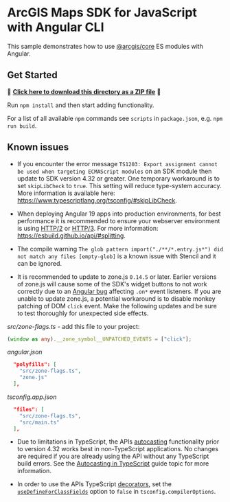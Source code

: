 # ArcGIS Maps SDK for JavaScript with Angular CLI

This sample demonstrates how to use [@arcgis/core](https://www.npmjs.com/package/@arcgis/core) ES modules with Angular.

## Get Started

📁 **[Click here to download this directory as a ZIP file](https://esri.github.io/jsapi-resources/zips/core-sample-jsapi-angular-cli.zip)** 📁

Run `npm install` and then start adding functionality.

For a list of all available `npm` commands see `scripts` in `package.json`, e.g. `npm run build`.

## Known issues

- If you encounter the error message `TS1203: Export assignment cannot be used when targeting ECMAScript modules` on an SDK module then update to SDK version 4.32 or greater. One temporary workaround is to set `skipLibCheck` to `true`. This setting will reduce type-system accuracy. More information is available here: https://www.typescriptlang.org/tsconfig/#skipLibCheck.

- When deploying Angular 19 apps into production environments, for best performance it is recommended to ensure your webserver environment is using [HTTP/2](https://developer.mozilla.org/en-US/docs/Glossary/HTTP_2) or [HTTP/3](https://developer.mozilla.org/en-US/docs/Glossary/HTTP_3). For more information: https://esbuild.github.io/api/#splitting.

- The compile warning `The glob pattern import("./**/*.entry.js*") did not match any files [empty-glob]` is a known issue with Stencil and it can be ignored.

- It is recommended to update to zone.js `0.14.5` or later. Earlier versions of zone.js will cause some of the SDK's widget buttons to not work correctly due to an [Angular bug](https://github.com/angular/angular/issues/54581) affecting `.on*` event listeners. If you are unable to update zone.js, a potential workaround is to disable monkey patching of DOM `click` event. Make the following updates and be sure to test thoroughly for unexpected side effects.

_src/zone-flags.ts_ - add this file to your project:

```ts
(window as any).__zone_symbol__UNPATCHED_EVENTS = ["click"];
```

_angular.json_

```json
  "polyfills": [
    "src/zone-flags.ts",
    "zone.js"
  ],
```

_tsconfig.app.json_

```json
  "files": [
    "src/zone-flags.ts",
    "src/main.ts"
  ],
```

- Due to limitations in TypeScript, the APIs [autocasting](https://developers.arcgis.com/javascript/latest/programming-patterns/#autocasting) functionality prior to version 4.32 works best in non-TypeScript applications. No changes are required if you are already using the API without any TypeScript build errors. See the [Autocasting in TypeScript](https://developers.arcgis.com/javascript/latest/autocasting/#autocasting-in-typescript) guide topic for more information.

- In order to use the APIs TypeScript [decorators](https://developers.arcgis.com/javascript/latest/api-reference/esri-core-accessorSupport-decorators.html), set the [`useDefineForClassFields`](https://www.typescriptlang.org/tsconfig#useDefineForClassFields) option to `false` in `tsconfig.compilerOptions`.
